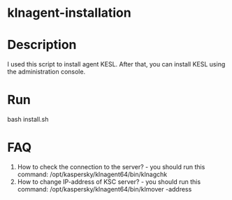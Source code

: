 # klnagent-installation  
  
# Description  
I used this script to install agent KESL. After that, you can install KESL using the administration console.  

# Run
bash install.sh  

# FAQ  
1. How to check the connection to the server? - you should run this command: /opt/kaspersky/klnagent64/bin/klnagchk
2. How to change IP-address of KSC server? - you should run this command: /opt/kaspersky/klnagent64/bin/klmover -address <IP-address>  
